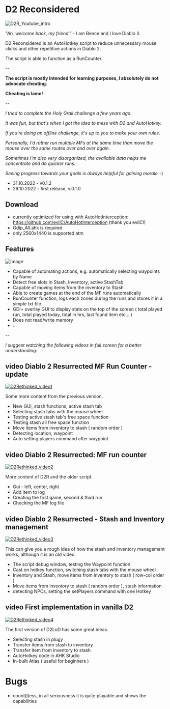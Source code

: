 # D2 Reconsidered

![D2R_Youtube_intro](https://user-images.githubusercontent.com/105103590/198849918-91a6d0a3-5b1b-41f7-aee6-fa9a69e90aa9.png)

*"Ah, welcome back, my friend."* - I am Bence and I love Diablo II.

D2 Reconsidered is an AutoHotkey script to reduce unnecessary mouse clicks and other repetitive actions in Diablo 2.

The script is able to function as a RunCounter.

--

**The script is mostly intended for learning purposes, I absolutely do not advocate cheating.**

**Cheating is lame!**

--

*I tried to complete the Holy Grail challenge a few years ago.*

*It was fun, but that's when I got the idea to mess with D2 and AutoHotkey.*

*If you're doing an offline challenge, it's up to you to make your own rules.*

*Personally, I'd rather run multiple MFs at the same time than move the mouse over the same routes over and over again.*

*Sometimes I'm also very disorganized, the available data helps me concentrate and do quicker runs.*

*Seeing progress towards your goals is always helpful for gaining morale.* :)

- 31.10.2022 - v0.1.2
- 29.10.2022 - first release, v.0.1.0

## Download

- currently optimized for using with AutoHotInterception: https://github.com/evilC/AutoHotInterception (thank you evilC!)
- Gdip_All.ahk is required
- only 2560x1440 is supported atm

## Features

![image](https://user-images.githubusercontent.com/105103590/198850180-7a503484-1aad-4c14-998d-52be2f061859.png)

- Capable of automating actions, e.g. automatically selecting waypoints by Name
- Detect free slots in Stash, Inventory, active StashTab
- Capable of moving items from the inventory to Stash
- Able to create games at the end of the MF runs automatically
- RunCounter function, logs each zones during the runs and stores it in a simple txt file
- GDI+ overlay GUI to display stats on the top of the screen ( total played run, total played today, total in hrs, last found item etc... )
- Does not read/write memory
- ...

--

*I suggest watching the following videos in full screen for a better understanding:*

## video Diablo 2 Resurrected MF Run Counter - update

[![D2Rethinked_video1](https://user-images.githubusercontent.com/105103590/198850686-3305c2c7-94be-4636-930e-c6926a8375cf.png)](https://www.youtube.com/watch?v=bJDbMRvM6TA)

Some more content from the previous version.

- New GUI, stash functions, active stash tab
- Selecting stash tabs with the mouse wheel
- Testing active stash tab's free space function
- Testing stash all free space function
- Move items from inventory to stash ( random order  )
- Detecting location, waypoint
- Auto setting players command after waypoint

## video Diablo 2 Resurrected: MF run counter

[![D2Rethinked_video2](https://user-images.githubusercontent.com/105103590/198850686-3305c2c7-94be-4636-930e-c6926a8375cf.png)](https://www.youtube.com/watch?v=BmXnzDqLQgc)

More content of D2R and the older script.

- Gui - left, center, right
- Add item to log
- Creating the first game, second & third run
- Checking the MF log file

## video Diablo 2 Resurrected - Stash and Inventory management

[![D2Rethinked_video3](https://user-images.githubusercontent.com/105103590/198850836-51ba0308-45a9-4281-bfde-53ddad967761.jpg)](https://www.youtube.com/watch?v=q3oGfzKmaHI)

This can give you a rough idea of how the stash and inventory management works, although it is an old video.

- The script debug window, testing the Waypoint function
- Cast on hotkey function, switching stash tabs with the mouse wheel
- Inventory and Stash, move items from inventory to stash ( row-col order )
- Move items from inventory to stash ( random order  ), stash information
- detecting NPCs, setting the setPlayers command with one Hotkey

## video First implementation in vanilla D2

[![D2Rethinked_video4](https://user-images.githubusercontent.com/105103590/198850820-3b31f226-d5e1-42aa-980c-8df31a2530f1.png)](https://www.youtube.com/watch?v=iihjuI51dBY)

The first version of D2LoD has some great ideas.

- Selecting stash in plugy
- Transfer items from stash to inventory
- Transfer item from inventory to stash
- AutoHotkey code in AHK Studio
- In-built Atlas ( useful for beginners )

# Bugs

- count(l)ess, in all seriousness it is quite playable and shows the capabilities
